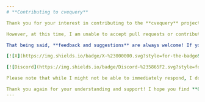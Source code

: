 ```yaml
---
# **Contributing to cvequery**

Thank you for your interest in contributing to the **cvequery** project! I truly appreciate the enthusiasm and the desire to help improve the tool.

However, at this time, I am unable to accept pull requests or contributions to this project. As a solo maintainer working on this project in my free time, I currently do not have the resources or bandwidth to manage external contributions effectively. I hope you understand that this decision is not a reflection of the quality of your contributions but simply a result of time constraints.

That being said, **feedback and suggestions** are always welcome! If you have ideas on how the tool could be improved or if you encounter issues, feel free to reach out to me through any of the following channels:

[![X](https://img.shields.io/badge/X-%23000000.svg?style=for-the-badge&logo=X&logoColor=white)](https://x.com/n3th4ck3rx) 

[![Discord](https://img.shields.io/badge/Discord-%235865F2.svg?style=for-the-badge&logo=discord&logoColor=white)](https://discord.com/users/n3th4ck3rx) 

Please note that while I might not be able to immediately respond, I do my best to review messages when I can and will consider feedback for future updates to the tool.

Thank you again for your understanding and support! I hope you find **CVE-Query** useful, and I encourage you to continue exploring and using the tool.
---
```

